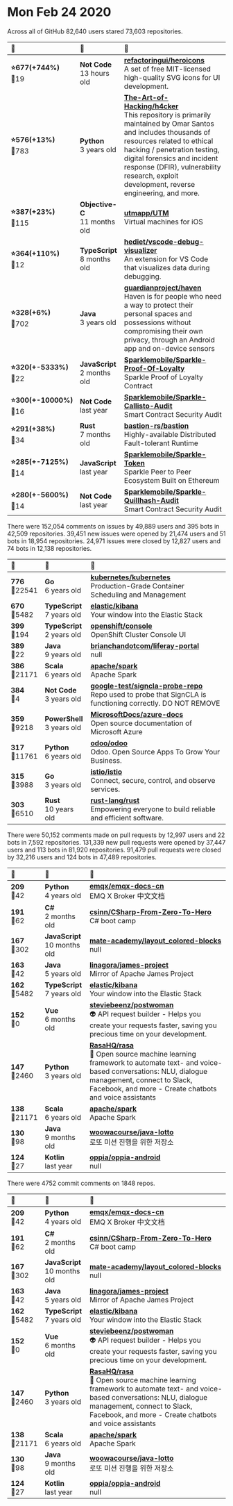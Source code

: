 # Mon Feb 24 2020

Across all of GitHub 82,640 users stared 
73,603 repositories. 

| :page_with_curl: | :calendar: | :page_with_curl: |
| :--- | :--- | :--- |
| **:star:677(+744%)**<br>:twisted_rightwards_arrows:19 | **Not Code**<br>13 hours old | **[refactoringui/heroicons](https://github.com/refactoringui/heroicons)**<br>A set of free MIT-licensed high-quality SVG icons for UI development. |
| **:star:576(+13%)**<br>:twisted_rightwards_arrows:783 | **Python**<br>3 years old | **[The-Art-of-Hacking/h4cker](https://github.com/The-Art-of-Hacking/h4cker)**<br>This repository is primarily maintained by Omar Santos and includes thousands of resources related to ethical hacking  / penetration testing, digital forensics and incident response (DFIR), vulnerability research, exploit development, reverse engineering, and more. |
| **:star:387(+23%)**<br>:twisted_rightwards_arrows:115 | **Objective-C**<br>11 months old | **[utmapp/UTM](https://github.com/utmapp/UTM)**<br>Virtual machines for iOS |
| **:star:364(+110%)**<br>:twisted_rightwards_arrows:12 | **TypeScript**<br>8 months old | **[hediet/vscode-debug-visualizer](https://github.com/hediet/vscode-debug-visualizer)**<br>An extension for VS Code that visualizes data during debugging. |
| **:star:328(+6%)**<br>:twisted_rightwards_arrows:702 | **Java**<br>3 years old | **[guardianproject/haven](https://github.com/guardianproject/haven)**<br>Haven is for people who need a way to protect their personal spaces and possessions without compromising their own privacy, through an Android app and on-device sensors |
| **:star:320(+-5333%)**<br>:twisted_rightwards_arrows:22 | **JavaScript**<br>2 months old | **[Sparklemobile/Sparkle-Proof-Of-Loyalty](https://github.com/Sparklemobile/Sparkle-Proof-Of-Loyalty)**<br>Sparkle Proof of Loyalty Contract  |
| **:star:300(+-10000%)**<br>:twisted_rightwards_arrows:16 | **Not Code**<br>last year | **[Sparklemobile/Sparkle-Callisto-Audit](https://github.com/Sparklemobile/Sparkle-Callisto-Audit)**<br>Smart Contract Security Audit   |
| **:star:291(+38%)**<br>:twisted_rightwards_arrows:34 | **Rust**<br>7 months old | **[bastion-rs/bastion](https://github.com/bastion-rs/bastion)**<br>Highly-available Distributed Fault-tolerant Runtime |
| **:star:285(+-7125%)**<br>:twisted_rightwards_arrows:14 | **JavaScript**<br>last year | **[Sparklemobile/Sparkle-Token](https://github.com/Sparklemobile/Sparkle-Token)**<br>Sparkle Peer to Peer Ecosystem Built on Ethereum  |
| **:star:280(+-5600%)**<br>:twisted_rightwards_arrows:14 | **Not Code**<br>last year | **[Sparklemobile/Sparkle-Quillhash-Audit](https://github.com/Sparklemobile/Sparkle-Quillhash-Audit)**<br>Smart Contract Security Audit   |

There were 152,054 comments on issues by 49,889 users and 395 bots in 42,509 repositories.
39,451 new issues were opened by 21,474 users and 51 bots in 18,954 repositories.
24,971 issues were closed by 12,827 users and 74 bots in 12,138 repositories.

| :speech_balloon: | :calendar: | :page_with_curl: |
| :--- | :--- | :--- |
| **776**<br>:twisted_rightwards_arrows:22541 | **Go**<br>6 years old | **[kubernetes/kubernetes](https://github.com/kubernetes/kubernetes)**<br>Production-Grade Container Scheduling and Management |
| **670**<br>:twisted_rightwards_arrows:5482 | **TypeScript**<br>7 years old | **[elastic/kibana](https://github.com/elastic/kibana)**<br>Your window into the Elastic Stack |
| **399**<br>:twisted_rightwards_arrows:194 | **TypeScript**<br>2 years old | **[openshift/console](https://github.com/openshift/console)**<br>OpenShift Cluster Console UI |
| **389**<br>:twisted_rightwards_arrows:22 | **Java**<br>9 years old | **[brianchandotcom/liferay-portal](https://github.com/brianchandotcom/liferay-portal)**<br>null |
| **386**<br>:twisted_rightwards_arrows:21171 | **Scala**<br>6 years old | **[apache/spark](https://github.com/apache/spark)**<br>Apache Spark |
| **384**<br>:twisted_rightwards_arrows:4 | **Not Code**<br>3 years old | **[google-test/signcla-probe-repo](https://github.com/google-test/signcla-probe-repo)**<br>Repo used to probe that SignCLA is functioning correctly.  DO NOT REMOVE |
| **359**<br>:twisted_rightwards_arrows:9218 | **PowerShell**<br>3 years old | **[MicrosoftDocs/azure-docs](https://github.com/MicrosoftDocs/azure-docs)**<br>Open source documentation of Microsoft Azure |
| **317**<br>:twisted_rightwards_arrows:11761 | **Python**<br>6 years old | **[odoo/odoo](https://github.com/odoo/odoo)**<br>Odoo. Open Source Apps To Grow Your Business. |
| **315**<br>:twisted_rightwards_arrows:3988 | **Go**<br>3 years old | **[istio/istio](https://github.com/istio/istio)**<br>Connect, secure, control, and observe services. |
| **303**<br>:twisted_rightwards_arrows:6510 | **Rust**<br>10 years old | **[rust-lang/rust](https://github.com/rust-lang/rust)**<br>Empowering everyone to build reliable and efficient software. |

There were 50,152 comments made on pull requests by 12,997 users and 22 bots in 7,592 repositories.
131,339 new pull requests were opened by 37,447 users and 113 bots in 81,920 repositories.
91,479 pull requests were closed by 32,216 users and 124 bots in 47,489 repositories.

| :speech_balloon: | :calendar: | :page_with_curl: |
| :--- | :--- | :--- |
| **209**<br>:twisted_rightwards_arrows:42 | **Python**<br>4 years old | **[emqx/emqx-docs-cn](https://github.com/emqx/emqx-docs-cn)**<br>EMQ X Broker 中文文档 |
| **191**<br>:twisted_rightwards_arrows:62 | **C#**<br>2 months old | **[csinn/CSharp-From-Zero-To-Hero](https://github.com/csinn/CSharp-From-Zero-To-Hero)**<br>C# boot camp |
| **167**<br>:twisted_rightwards_arrows:302 | **JavaScript**<br>10 months old | **[mate-academy/layout_colored-blocks](https://github.com/mate-academy/layout_colored-blocks)**<br>null |
| **163**<br>:twisted_rightwards_arrows:42 | **Java**<br>5 years old | **[linagora/james-project](https://github.com/linagora/james-project)**<br>Mirror of Apache James Project |
| **162**<br>:twisted_rightwards_arrows:5482 | **TypeScript**<br>7 years old | **[elastic/kibana](https://github.com/elastic/kibana)**<br>Your window into the Elastic Stack |
| **152**<br>:twisted_rightwards_arrows:0 | **Vue**<br>6 months old | **[steviebeenz/postwoman](https://github.com/steviebeenz/postwoman)**<br>👽 API request builder - Helps you create your requests faster, saving you precious time on your development. |
| **147**<br>:twisted_rightwards_arrows:2460 | **Python**<br>3 years old | **[RasaHQ/rasa](https://github.com/RasaHQ/rasa)**<br>💬 Open source machine learning framework to automate text- and voice-based conversations: NLU, dialogue management, connect to Slack, Facebook, and more - Create chatbots and voice assistants |
| **138**<br>:twisted_rightwards_arrows:21171 | **Scala**<br>6 years old | **[apache/spark](https://github.com/apache/spark)**<br>Apache Spark |
| **130**<br>:twisted_rightwards_arrows:98 | **Java**<br>9 months old | **[woowacourse/java-lotto](https://github.com/woowacourse/java-lotto)**<br>로또 미션 진행을 위한 저장소 |
| **124**<br>:twisted_rightwards_arrows:27 | **Kotlin**<br>last year | **[oppia/oppia-android](https://github.com/oppia/oppia-android)**<br>null |

There were 4752 commit comments on 1848 repos.

| :speech_balloon: | :calendar: | :page_with_curl: |
| :--- | :--- | :--- |
| **209**<br>:twisted_rightwards_arrows:42 | **Python**<br>4 years old | **[emqx/emqx-docs-cn](https://github.com/emqx/emqx-docs-cn)**<br>EMQ X Broker 中文文档 |
| **191**<br>:twisted_rightwards_arrows:62 | **C#**<br>2 months old | **[csinn/CSharp-From-Zero-To-Hero](https://github.com/csinn/CSharp-From-Zero-To-Hero)**<br>C# boot camp |
| **167**<br>:twisted_rightwards_arrows:302 | **JavaScript**<br>10 months old | **[mate-academy/layout_colored-blocks](https://github.com/mate-academy/layout_colored-blocks)**<br>null |
| **163**<br>:twisted_rightwards_arrows:42 | **Java**<br>5 years old | **[linagora/james-project](https://github.com/linagora/james-project)**<br>Mirror of Apache James Project |
| **162**<br>:twisted_rightwards_arrows:5482 | **TypeScript**<br>7 years old | **[elastic/kibana](https://github.com/elastic/kibana)**<br>Your window into the Elastic Stack |
| **152**<br>:twisted_rightwards_arrows:0 | **Vue**<br>6 months old | **[steviebeenz/postwoman](https://github.com/steviebeenz/postwoman)**<br>👽 API request builder - Helps you create your requests faster, saving you precious time on your development. |
| **147**<br>:twisted_rightwards_arrows:2460 | **Python**<br>3 years old | **[RasaHQ/rasa](https://github.com/RasaHQ/rasa)**<br>💬 Open source machine learning framework to automate text- and voice-based conversations: NLU, dialogue management, connect to Slack, Facebook, and more - Create chatbots and voice assistants |
| **138**<br>:twisted_rightwards_arrows:21171 | **Scala**<br>6 years old | **[apache/spark](https://github.com/apache/spark)**<br>Apache Spark |
| **130**<br>:twisted_rightwards_arrows:98 | **Java**<br>9 months old | **[woowacourse/java-lotto](https://github.com/woowacourse/java-lotto)**<br>로또 미션 진행을 위한 저장소 |
| **124**<br>:twisted_rightwards_arrows:27 | **Kotlin**<br>last year | **[oppia/oppia-android](https://github.com/oppia/oppia-android)**<br>null |

